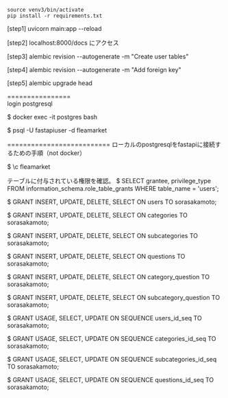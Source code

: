 ```
source venv3/bin/activate
pip install -r requirements.txt
```

[step1]
uvicorn main:app --reload

[step2]
localhost:8000/docs
にアクセス

[step3]
alembic revision --autogenerate -m "Create user tables"

[step4]
alembic revision --autogenerate -m "Add foreign key"

[step5]
alembic upgrade head

================<br>
login postgresql

$ docker exec -it postgres bash

$ psql -U fastapiuser -d fleamarket

==========================
ローカルのpostgresqlをfastapiに接続するための手順（not docker）


$ \c fleamarket

テーブルに付与されている権限を確認。
$ SELECT grantee, privilege_type 
FROM information_schema.role_table_grants 
WHERE table_name = 'users';

$ GRANT INSERT, UPDATE, DELETE, SELECT ON users TO sorasakamoto;

$ GRANT INSERT, UPDATE, DELETE, SELECT ON categories TO sorasakamoto;

$ GRANT INSERT, UPDATE, DELETE, SELECT ON subcategories TO sorasakamoto;

$ GRANT INSERT, UPDATE, DELETE, SELECT ON questions TO sorasakamoto;

$ GRANT INSERT, UPDATE, DELETE, SELECT ON category_question TO sorasakamoto;

$ GRANT INSERT, UPDATE, DELETE, SELECT ON subcategory_question TO sorasakamoto;




$ GRANT USAGE, SELECT, UPDATE ON SEQUENCE users_id_seq TO sorasakamoto;

$ GRANT USAGE, SELECT, UPDATE ON SEQUENCE categories_id_seq TO sorasakamoto;

$ GRANT USAGE, SELECT, UPDATE ON SEQUENCE subcategories_id_seq TO sorasakamoto;

$ GRANT USAGE, SELECT, UPDATE ON SEQUENCE questions_id_seq TO sorasakamoto;